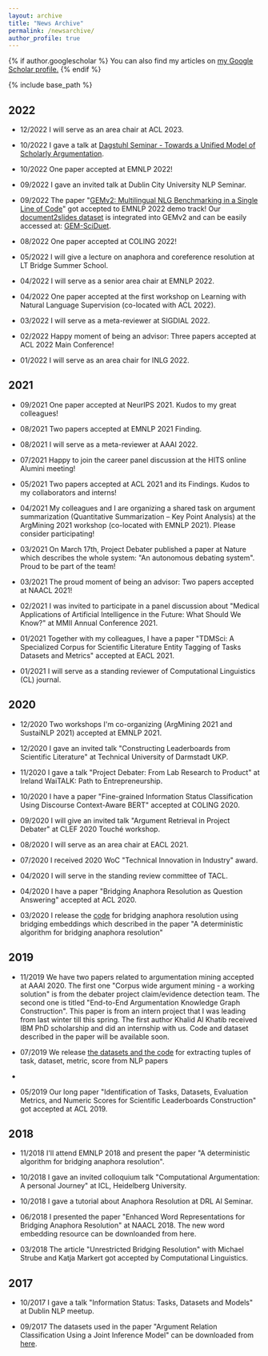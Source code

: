 ```yaml
---
layout: archive
title: "News Archive"
permalink: /newsarchive/
author_profile: true
---
```


{% if author.googlescholar %}
  You can also find my articles on <u><a href="{{author.googlescholar}}">my Google Scholar profile</a>.</u>
{% endif %}

{% include base_path %}

## 2022

- 12/2022 I will serve as an area chair at ACL 2023.

- 10/2022 I gave a talk at [Dagstuhl Seminar - Towards a Unified Model of Scholarly Argumentation](https://www.dagstuhl.de/en/program/calendar/semhp/?semnr=22432).

- 10/2022 One paper accepted at EMNLP 2022!

- 09/2022 I gave an invited talk at Dublin City University NLP Seminar. 

- 09/2022 The paper "[GEMv2: Multilingual NLG Benchmarking in a Single Line of Code](https://arxiv.org/pdf/2206.11249.pdf)" got accepted to EMNLP 2022 demo track! Our [document2slides dataset](https://github.com/IBM/document2slides) is integrated into GEMv2 and can be easily accessed at: [GEM-SciDuet](https://huggingface.co/datasets/GEM/SciDuet).

- 08/2022 One paper accepted at COLING 2022!

- 05/2022 I will give a lecture on anaphora and coreference resolution at LT Bridge Summer School.

- 04/2022 I will serve as a senior area chair at EMNLP 2022.

- 04/2022 One paper accepted at the first workshop on Learning with Natural Language Supervision (co-located with ACL 2022).

- 03/2022 I will serve as a meta-reviewer at SIGDIAL 2022.

- 02/2022 Happy moment of being an advisor: Three papers accepted at ACL 2022 Main Conference!

- 01/2022 I will serve as an area chair for INLG 2022.


## 2021

- 09/2021 One paper accepted at NeurIPS 2021. Kudos to my great colleagues!

- 08/2021 Two papers accepted at EMNLP 2021 Finding.

- 08/2021 I will serve as a meta-reviewer at AAAI 2022.

- 07/2021 Happy to join the career panel discussion at the HITS online Alumini meeting!

- 05/2021 Two papers accepted at ACL 2021 and its Findings. Kudos to my collaborators and interns!

- 04/2021 My colleagues and I are organizing a shared task on argument summarization (Quantitative Summarization – Key Point Analysis) at the ArgMining 2021 workshop (co-located with EMNLP 2021). Please consider participating!

- 03/2021 On March 17th, Project Debater published a paper at Nature which describes the whole system: "An autonomous debating system". Proud to be part of the team!

- 03/2021 The proud moment of being an advisor: Two papers accepted at NAACL 2021!

- 02/2021 I was invited to participate in a panel discussion about "Medical Applications of Artificial Intelligence in the Future: What Should We Know?" at MMII Annual Conference 2021.

- 01/2021 Together with my colleagues, I have a paper "TDMSci: A Specialized Corpus for Scientific Literature Entity Tagging of Tasks Datasets and Metrics" accepted at EACL 2021.

- 01/2021 I will serve as a standing reviewer of Computational Linguistics (CL) journal. 

## 2020

- 12/2020 Two workshops I'm co-organizing (ArgMining 2021 and SustaiNLP 2021) accepted at EMNLP 2021.

- 12/2020 I gave an invited talk "Constructing Leaderboards from Scientific Literature" at Technical University of Darmstadt UKP.

- 11/2020 I gave a talk "Project Debater: From Lab Research to Product" at Ireland WaiTALK: Path to Entrepreneurship.

- 10/2020 I have a paper "Fine-grained Information Status Classification Using Discourse Context-Aware BERT" accepted at COLING 2020.

- 09/2020 I will give an invited talk "Argument Retrieval in Project Debater" at CLEF 2020 Touché workshop.

- 08/2020 I will serve as an area chair at EACL 2021.

- 07/2020 I received 2020 WoC "Technical Innovation in Industry" award.

- 04/2020 I will serve in the standing review committee of TACL.

- 04/2020 I have a paper "Bridging Anaphora Resolution as Question Answering" accepted at ACL 2020.

- 03/2020 I release the [code](https://github.com/IBM/bridging-resolution/tree/master/BAR_BridgingEmb) for bridging anaphora resolution using bridging embeddings which described in the paper "A deterministic algorithm for bridging anaphora resolution"

## 2019

- 11/2019 We have two papers related to argumentation mining accepted at AAAI 2020. The first one "Corpus wide argument mining - a working solution" is from the debater project claim/evidence detection team. The second one is titled "End-to-End Argumentation Knowledge Graph Construction". This paper is from an intern project that I was leading from last winter till this spring. The first author Khalid Al Khatib received IBM PhD scholarship and did an internship with us. Code and dataset described in the paper will be available soon.

- 07/2019 We release [the datasets and the code](https://github.com/IBM/science-result-extractor) for extracting tuples of task, dataset, metric, score from NLP papers 
- 
- 05/2019  Our long paper "Identification of Tasks, Datasets, Evaluation Metrics, and Numeric Scores for Scientific Leaderboards Construction" got accepted at ACL 2019.

## 2018

- 11/2018   I'll attend EMNLP 2018 and present the paper "A deterministic algorithm for bridging anaphora resolution".

- 10/2018   I gave an invited colloquium talk "Computational Argumentation: A personal Journey" at ICL, Heidelberg University.

- 10/2018   I gave a tutorial about Anaphora Resolution at DRL AI Seminar.

- 06/2018   I presented the paper "Enhanced Word Representations for Bridging Anaphora Resolution" at NAACL 2018. The new word embedding resource can be downloanded from here.

- 03/2018   The article "Unrestricted Bridging Resolution" with Michael Strube and Katja Markert got accepted by Computational Linguistics.

## 2017

- 10/2017   I gave a talk "Information Status: Tasks, Datasets and Models" at Dublin NLP meetup.

- 09/2017   The datasets used in the paper "Argument Relation Classification Using a Joint Inference Model" can be downloaded from [here](https://zenodo.org/record/1219673).


